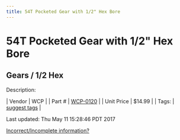 ```yaml
---
title: 54T Pocketed Gear with 1/2" Hex Bore
---
```


# 54T Pocketed Gear with 1/2" Hex Bore
## Gears / 1/2 Hex
Description: 	 

| Vendor | WCP | 
| Part # | [WCP-0120](http://www.wcproducts.net/WCP-0120) | 
| Unit Price | $14.99 | 
| Tags: | [suggest tags](https://docs.google.com/forms/d/e/1FAIpQLSeWyY8v3RgOty-MyWmh9U0iivNYN_molChYyS-0U-o-kOAv_g/viewform) | 

Last updated: Thu May 11 15:28:46 PDT 2017

 [Incorrect/Incomplete information?](https://docs.google.com/forms/d/e/1FAIpQLSeWyY8v3RgOty-MyWmh9U0iivNYN_molChYyS-0U-o-kOAv_g/viewform)